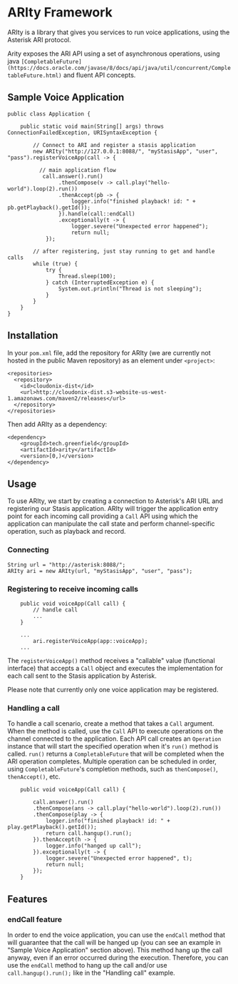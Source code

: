 # ARIty Framework
ARIty is a library that gives you services to run voice applications, using the Asterisk ARI protocol. 

Arity exposes the ARI API using a set of asynchronous operations, using java
`[CompletableFuture](https://docs.oracle.com/javase/8/docs/api/java/util/concurrent/CompletableFuture.html)` and fluent API concepts.

## Sample Voice Application

```
public class Application {

	public static void main(String[] args) throws ConnectionFailedException, URISyntaxException {
		
		// Connect to ARI and register a stasis application
		new ARIty("http://127.0.0.1:8088/", "myStasisApp", "user", "pass").registerVoiceApp(call -> {
		
	      // main application flow
		   call.answer().run()
				.thenCompose(v -> call.play("hello-world").loop(2).run())
				.thenAccept(pb -> {
					logger.info("finished playback! id: " + pb.getPlayback().getId());
				}).handle(call::endCall)
				.exceptionally(t -> {
					logger.severe("Unexpected error happened");
					return null;
			});
			
        // after registering, just stay running to get and handle calls
		while (true) {
			try {
				Thread.sleep(100);
			} catch (InterruptedException e) {
				System.out.println("Thread is not sleeping");
			}
		}
	}
}
```

## Installation

In your `pom.xml` file, add the repository for ARIty (we are currently not hosted in the public Maven repository) as an element under `<project>`:

```
<repositories>
  <repository>
    <id>cloudonix-dist</id>
    <url>http://cloudonix-dist.s3-website-us-west-1.amazonaws.com/maven2/releases</url>
  </repository>
</repositories>
```

Then add ARIty as a dependency:

```
<dependency>
	<groupId>tech.greenfield</groupId>
	<artifactId>arity</artifactId>
	<version>[0,)</version>
</dependency>
```

## Usage

To use ARIty, we start by creating a connection to Asterisk's ARI URL and registering our Stasis application.
ARIty will trigger the application entry point for each incoming call providing a `Call` API using which the application can manipulate
the call state and perform channel-specific operation, such as playback and record.

### Connecting 

```
String url = "http://asterisk:8088/";
ARIty ari = new ARIty(url, "myStasisApp", "user", "pass");
```
### Registering to receive incoming calls

```
	public void voiceApp(Call call) {
		// handle call 
		...
	}
	
	...
		ari.registerVoiceApp(app::voiceApp);
	...
```

The `registerVoiceApp()` method receives a "callable" value (functional interface) that accepts a `Call` object and executes the 
implementation for each call sent to the Stasis application by Asterisk. 

Please note that currently only one voice application may be registered. 

### Handling a call
To handle a call scenario, create a method that takes a `Call` argument. When the method is called, use the `Call` API to execute
operations on the channel connected to the application. Each API call creates an `Operation` instance that will start the specified 
operation when it's `run()` method is called. `run()` returns a `CompletableFuture` that will be completed when the ARI operation 
completes. Multiple operation can be scheduled in order, using `CompletableFuture`'s completion methods, such as `thenCompose()`,
`thenAccept()`, etc.

```
	public void voiceApp(Call call) {

		call.answer().run()
		.thenCompose(ans -> call.play("hello-world").loop(2).run())
		.thenCompose(play -> {
			logger.info("finished playback! id: " + play.getPlayback().getId());
			return call.hangup().run();
		}).thenAccept(h -> {
			logger.info("hanged up call");
		}).exceptionally(t -> {
			logger.severe("Unexpected error happened", t);
			return null;
		});
	}

```
## Features

### endCall feature
In order to end the voice application, you can use the `endCall` method that will guarantee that the call will be hanged up (you 
can see an example in "Sample Voice Application" section above). This method hang up the call anyway, even if an error occurred 
during the execution.
Therefore, you can use the `endCall` method to hang up the call and/or use `call.hangup().run();` like in the "Handling call" example.
 
